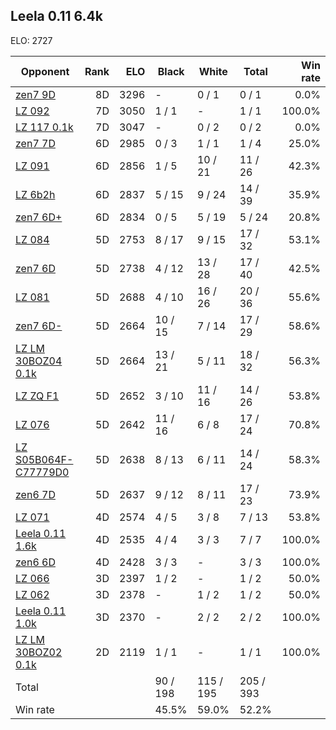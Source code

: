 ## Leela 0.11 6.4k ##

ELO: 2727

Opponent | Rank | ELO | Black | White | Total | Win rate
---------|-----:|----:|-------|-------|-------|-------:
[zen7 9D](zen7%209D.md) | 8D | 3296 | - | 0 / 1 | 0 / 1 | 0.0%
[LZ 092](LZ%20092.md) | 7D | 3050 | 1 / 1 | - | 1 / 1 | 100.0%
[LZ 117 0.1k](LZ%20117%200.1k.md) | 7D | 3047 | - | 0 / 2 | 0 / 2 | 0.0%
[zen7 7D](zen7%207D.md) | 6D | 2985 | 0 / 3 | 1 / 1 | 1 / 4 | 25.0%
[LZ 091](LZ%20091.md) | 6D | 2856 | 1 / 5 | 10 / 21 | 11 / 26 | 42.3%
[LZ 6b2h](LZ%206b2h.md) | 6D | 2837 | 5 / 15 | 9 / 24 | 14 / 39 | 35.9%
[zen7 6D+](zen7%206D+.md) | 6D | 2834 | 0 / 5 | 5 / 19 | 5 / 24 | 20.8%
[LZ 084](LZ%20084.md) | 5D | 2753 | 8 / 17 | 9 / 15 | 17 / 32 | 53.1%
[zen7 6D](zen7%206D.md) | 5D | 2738 | 4 / 12 | 13 / 28 | 17 / 40 | 42.5%
[LZ 081](LZ%20081.md) | 5D | 2688 | 4 / 10 | 16 / 26 | 20 / 36 | 55.6%
[zen7 6D-](zen7%206D-.md) | 5D | 2664 | 10 / 15 | 7 / 14 | 17 / 29 | 58.6%
[LZ LM 30BOZ04 0.1k](LZ%20LM%2030BOZ04%200.1k.md) | 5D | 2664 | 13 / 21 | 5 / 11 | 18 / 32 | 56.3%
[LZ ZQ F1](LZ%20ZQ%20F1.md) | 5D | 2652 | 3 / 10 | 11 / 16 | 14 / 26 | 53.8%
[LZ 076](LZ%20076.md) | 5D | 2642 | 11 / 16 | 6 / 8 | 17 / 24 | 70.8%
[LZ S05B064F-C77779D0](LZ%20S05B064F-C77779D0.md) | 5D | 2638 | 8 / 13 | 6 / 11 | 14 / 24 | 58.3%
[zen6 7D](zen6%207D.md) | 5D | 2637 | 9 / 12 | 8 / 11 | 17 / 23 | 73.9%
[LZ 071](LZ%20071.md) | 4D | 2574 | 4 / 5 | 3 / 8 | 7 / 13 | 53.8%
[Leela 0.11 1.6k](Leela%200.11%201.6k.md) | 4D | 2535 | 4 / 4 | 3 / 3 | 7 / 7 | 100.0%
[zen6 6D](zen6%206D.md) | 4D | 2428 | 3 / 3 | - | 3 / 3 | 100.0%
[LZ 066](LZ%20066.md) | 3D | 2397 | 1 / 2 | - | 1 / 2 | 50.0%
[LZ 062](LZ%20062.md) | 3D | 2378 | - | 1 / 2 | 1 / 2 | 50.0%
[Leela 0.11 1.0k](Leela%200.11%201.0k.md) | 3D | 2370 | - | 2 / 2 | 2 / 2 | 100.0%
[LZ LM 30BOZ02 0.1k](LZ%20LM%2030BOZ02%200.1k.md) | 2D | 2119 | 1 / 1 | - | 1 / 1 | 100.0%
Total | | | 90 / 198 | 115 / 195 | 205 / 393 | 
Win rate| | | 45.5% | 59.0% | 52.2% | 
